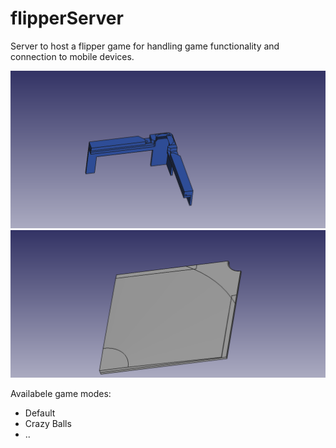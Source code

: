 # flipperServer

Server to host a flipper game for handling game functionality and connection to mobile devices.

![Flipper_quarter.](https://github.com/Yannick947/flipperServer/blob/main/CAD/flipper_quarter.png)
![flipper_plate.](https://github.com/Yannick947/flipperServer/blob/main/CAD/flipper_board_plate.png)

Availabele game modes: 
- Default
- Crazy Balls 
- ..
